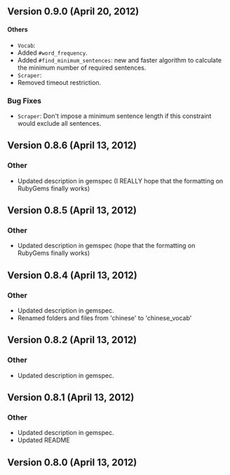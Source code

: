 ## Version 0.9.0 (April 20, 2012)

#### Others
* `Vocab`:
 * Added `#word_frequency`.
 * Added `#find_minimum_sentences`: new and faster algorithm to calculate the minimum number of required sentences.
* `Scraper`:
 * Removed timeout restriction.

### Bug Fixes
* `Scraper`: Don't impose a minimum sentence length if this constraint would exclude all sentences.


## Version 0.8.6 (April 13, 2012)

### Other
* Updated description in gemspec (I REALLY hope that the formatting on RubyGems finally works)

## Version 0.8.5 (April 13, 2012)

### Other
* Updated description in gemspec (hope that the formatting on RubyGems finally works)


## Version 0.8.4 (April 13, 2012)

### Other
* Updated description in gemspec.
* Renamed folders and files from 'chinese' to 'chinese_vocab'


## Version 0.8.2 (April 13, 2012)

### Other
* Updated description in gemspec.


## Version 0.8.1 (April 13, 2012)

### Other
* Updated description in gemspec.
* Updated README


## Version 0.8.0 (April 13, 2012)

